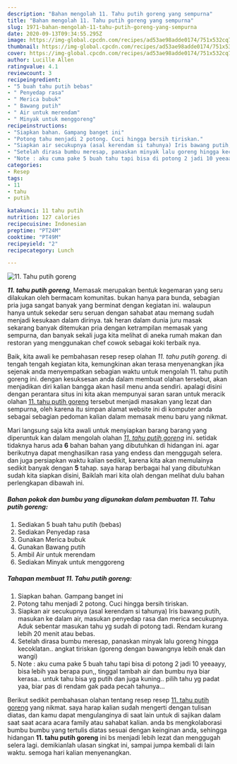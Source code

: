 ```yaml
---
description: "Bahan mengolah 11. Tahu putih goreng yang sempurna"
title: "Bahan mengolah 11. Tahu putih goreng yang sempurna"
slug: 1971-bahan-mengolah-11-tahu-putih-goreng-yang-sempurna
date: 2020-09-13T09:34:55.295Z
image: https://img-global.cpcdn.com/recipes/ad53ae98adde0174/751x532cq70/11-tahu-putih-goreng-foto-resep-utama.jpg
thumbnail: https://img-global.cpcdn.com/recipes/ad53ae98adde0174/751x532cq70/11-tahu-putih-goreng-foto-resep-utama.jpg
cover: https://img-global.cpcdn.com/recipes/ad53ae98adde0174/751x532cq70/11-tahu-putih-goreng-foto-resep-utama.jpg
author: Lucille Allen
ratingvalue: 4.1
reviewcount: 3
recipeingredient:
- "5 buah tahu putih bebas"
- " Penyedap rasa"
- " Merica bubuk"
- " Bawang putih"
- " Air untuk merendam"
- " Minyak untuk menggoreng"
recipeinstructions:
- "Siapkan bahan. Gampang banget ini"
- "Potong tahu menjadi 2 potong. Cuci hingga bersih tiriskan."
- "Siapkan air secukupnya (asal kerendam si tahunya) Iris bawang putih, masukan ke dalam air, masukan penyedap rasa dan merica secukupnya. Aduk sebentar masukan tahu yg sudah di potong tadi. Rendam kurang lebih 20 menit atau bebas."
- "Setelah dirasa bumbu meresap, panaskan minyak lalu goreng hingga kecoklatan.. angkat tiriskan (goreng dengan bawangnya lebih enak dan wangi)"
- "Note : aku cuma pake 5 buah tahu tapi bisa di potong 2 jadi 10 yeeaayy, bisa lebih yaa berapa pun,, tinggal tambah air dan bumbu nya biar kerasa.. untuk tahu bisa yg putih dan juga kuning.. pilih tahu yg padat yaa, biar pas di rendam gak pada pecah tahunya..."
categories:
- Resep
tags:
- 11
- tahu
- putih

katakunci: 11 tahu putih 
nutrition: 127 calories
recipecuisine: Indonesian
preptime: "PT24M"
cooktime: "PT49M"
recipeyield: "2"
recipecategory: Lunch

---
```



![11. Tahu putih goreng](https://img-global.cpcdn.com/recipes/ad53ae98adde0174/751x532cq70/11-tahu-putih-goreng-foto-resep-utama.jpg)

<b><i>11. tahu putih goreng</i></b>, Memasak merupakan bentuk kegemaran yang seru dilakukan oleh bermacam komunitas. bukan hanya para bunda, sebagian pria juga sangat banyak yang berminat dengan kegiatan ini. walaupun hanya untuk sekedar seru seruan dengan sahabat atau memang sudah menjadi kesukaan dalam dirinya. tak heran dalam dunia juru masak sekarang banyak ditemukan pria dengan ketrampilan memasak yang sempurna, dan banyak sekali juga kita melihat di aneka rumah makan dan restoran yang menggunakan chef cowok sebagai koki terbaik nya.

Baik, kita awali ke pembahasan resep resep olahan <i>11. tahu putih goreng</i>. di tengah tengah kegiatan kita, kemungkinan akan terasa menyenangkan jika sejenak anda menyempatkan sebagian waktu untuk mengolah 11. tahu putih goreng ini. dengan kesuksesan anda dalam membuat olahan tersebut, akan menjadikan diri kalian bangga akan hasil menu anda sendiri. apalagi disini dengan perantara situs ini kita akan mempunyai saran saran untuk meracik olahan <u>11. tahu putih goreng</u> tersebut menjadi masakan yang lezat dan sempurna, oleh karena itu simpan alamat website ini di komputer anda sebagai sebagian pedoman kalian dalam memasak menu baru yang nikmat.




Mari langsung saja kita awali untuk menyiapkan barang barang yang diperuntuk kan dalam mengolah olahan <u><i>11. tahu putih goreng</i></u> ini. setidak tidaknya harus ada <b>6</b> bahan bahan yang dibutuhkan di hidangan ini. agar berikutnya dapat menghasilkan rasa yang endess dan menggugah selera. dan juga persiapkan waktu kalian sedikit, karena kita akan memulainya sedikit banyak dengan <b>5</b> tahap. saya harap berbagai hal yang dibutuhkan sudah kita siapkan disini, Baiklah mari kita olah dengan melihat dulu bahan perlengkapan dibawah ini.

<!--inarticleads1-->

##### Bahan pokok dan bumbu yang digunakan dalam pembuatan 11. Tahu putih goreng:

1. Sediakan 5 buah tahu putih (bebas)
1. Sediakan  Penyedap rasa
1. Gunakan  Merica bubuk
1. Gunakan  Bawang putih
1. Ambil  Air untuk merendam
1. Sediakan  Minyak untuk menggoreng




<!--inarticleads2-->

##### Tahapan membuat 11. Tahu putih goreng:

1. Siapkan bahan. Gampang banget ini
1. Potong tahu menjadi 2 potong. Cuci hingga bersih tiriskan.
1. Siapkan air secukupnya (asal kerendam si tahunya) Iris bawang putih, masukan ke dalam air, masukan penyedap rasa dan merica secukupnya. Aduk sebentar masukan tahu yg sudah di potong tadi. Rendam kurang lebih 20 menit atau bebas.
1. Setelah dirasa bumbu meresap, panaskan minyak lalu goreng hingga kecoklatan.. angkat tiriskan (goreng dengan bawangnya lebih enak dan wangi)
1. Note : aku cuma pake 5 buah tahu tapi bisa di potong 2 jadi 10 yeeaayy, bisa lebih yaa berapa pun,, tinggal tambah air dan bumbu nya biar kerasa.. untuk tahu bisa yg putih dan juga kuning.. pilih tahu yg padat yaa, biar pas di rendam gak pada pecah tahunya...




Berikut sedikit pembahasan olahan tentang resep resep <u>11. tahu putih goreng</u> yang nikmat. saya harap kalian sudah mengerti dengan tulisan diatas, dan kamu dapat mengulanginya di saat lain untuk di sajikan dalam saat saat acara acara family atau sahabat kalian. anda bs mengkolaborasi bumbu bumbu yang tertulis diatas sesuai dengan keinginan anda, sehingga hidangan <b>11. tahu putih goreng</b> ini bs menjadi lebih lezat dan menggugah selera lagi. demikianlah ulasan singkat ini, sampai jumpa kembali di lain waktu. semoga hari kalian menyenangkan.
